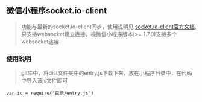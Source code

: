 ## 微信小程序socket.io-client

> 功能与最新的socket.io-client同步，使用说明见
[socket.io-client官方文档](https://socket.io/docs/client-api/), 只支持websocket建立连接，视微信小程序版本(>= 1.7.0)支持多个websocket连接
### 使用说明
> git库中，将dist文件夹中的entry.js下载下来，放在小程序目录中，在代码中导入该js文件即可

    var io = require('目录/entry.js')
